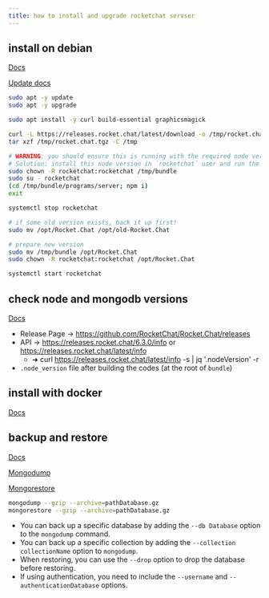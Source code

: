 ```yaml
---
title: how to install and upgrade rocketchat servser
---
```



## install on debian

[Docs](https://docs.rocket.chat/deploy/deploy-rocket.chat/additional-deployment-methods/deploy-on-debian)

[Update docs](https://docs.rocket.chat/docs/updating-rocketchat)

```bash
sudo apt -y update
sudo apt -y upgrade

sudo apt install -y curl build-essential graphicsmagick

curl -L https://releases.rocket.chat/latest/download -o /tmp/rocket.chat.tgz
tar xzf /tmp/rocket.chat.tgz -C /tmp

# WARNING: you should ensure this is running with the required node version (mostly 14.21.3)
# Solution: install this node version in `rocketchat` user and run the following with that user
sudo chown -R rocketchat:rocketchat /tmp/bundle
sudo su - rocketchat
(cd /tmp/bundle/programs/server; npm i)
exit

systemctl stop rocketchat

# if some old version exists, back it up first!
sudo mv /opt/Rocket.Chat /opt/old-Rocket.Chat

# prepare new version
sudo mv /tmp/bundle /opt/Rocket.Chat
sudo chown -R rocketchat:rocketchat /opt/Rocket.Chat

systemctl start rocketchat
```

## check node and mongodb versions

[Docs](https://docs.rocket.chat/setup-and-configure/environment-configuration/check-node.js-version)

- Release Page -> <https://github.com/RocketChat/Rocket.Chat/releases>
- API -> <https://releases.rocket.chat/6.3.0/info> or <https://releases.rocket.chat/latest/info>
    - ➜ curl <https://releases.rocket.chat/latest/info> -s | jq '.nodeVersion' -r
- `.node_version` file after building the codes (at the root of `bundle`)

## install with docker

[Docs](https://docs.rocket.chat/deploy/deploy-rocket.chat/deploy-with-docker-and-docker-compose)

## backup and restore

[Docs](https://docs.rocket.chat/setup-and-configure/environment-configuration/mongodb-configuration/mongodb-backup-and-restore)

[Mongodump](https://www.mongodb.com/docs/database-tools/mongodump/)

[Mongorestore](https://www.mongodb.com/docs/database-tools/mongorestore/)

```bash
mongodump --gzip --archive=pathDatabase.gz
mongorestore --gzip --archive=pathDatabase.gz
```

- You can back up a specific database by adding the `--db Database` option to the `mongodump` command.
- You can back up a specific collection by adding the `--collection collectionName` option to `mongodump`.
- When restoring, you can use the `--drop` option to drop the database before restoring.
- If using authentication, you need to include the `--username` and `--authenticationDatabase` options.
